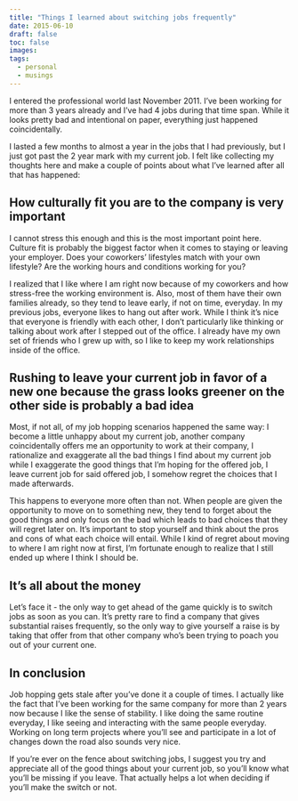 ```yaml
---
title: "Things I learned about switching jobs frequently"
date: 2015-06-10
draft: false
toc: false
images:
tags:
  - personal
  - musings
---
```


I entered the professional world last November 2011. I’ve been working for more than 3 years already and I’ve had 4 jobs during that time span. While it looks pretty bad and intentional on paper, everything just happened coincidentally.

I lasted a few months to almost a year in the jobs that I had previously, but I just got past the 2 year mark with my current job. I felt like collecting my thoughts here and make a couple of points about what I’ve learned after all that has happened:

## How culturally fit you are to the company is very important

I cannot stress this enough and this is the most important point here. Culture fit is probably the biggest factor when it comes to staying or leaving your employer. Does your coworkers’ lifestyles match with your own lifestyle? Are the working hours and conditions working for you?

I realized that I like where I am right now because of my coworkers and how stress-free the working environment is. Also, most of them have their own families already, so they tend to leave early, if not on time, everyday. In my previous jobs, everyone likes to hang out after work. While I think it’s nice that everyone is friendly with each other, I don’t particularly like thinking or talking about work after I stepped out of the office. I already have my own set of friends who I grew up with, so I like to keep my work relationships inside of the office.

## Rushing to leave your current job in favor of a new one because the grass looks greener on the other side is probably a bad idea

Most, if not all, of my job hopping scenarios happened the same way: I become a little unhappy about my current job, another company coincidentally offers me an opportunity to work at their company, I rationalize and exaggerate all the bad things I find about my current job while I exaggerate the good things that I’m hoping for the offered job, I leave current job for said offered job, I somehow regret the choices that I made afterwards.

This happens to everyone more often than not. When people are given the opportunity to move on to something new, they tend to forget about the good things and only focus on the bad which leads to bad choices that they will regret later on. It’s important to stop yourself and think about the pros and cons of what each choice will entail. While I kind of regret about moving to where I am right now at first, I’m fortunate enough to realize that I still ended up where I think I should be.

## It’s all about the money

Let’s face it - the only way to get ahead of the game quickly is to switch jobs as soon as you can. It’s pretty rare to find a company that gives substantial raises frequently, so the only way to give yourself a raise is by taking that offer from that other company who’s been trying to poach you out of your current one.

## In conclusion

Job hopping gets stale after you’ve done it a couple of times. I actually like the fact that I’ve been working for the same company for more than 2 years now because I like the sense of stability. I like doing the same routine everyday, I like seeing and interacting with the same people everyday. Working on long term projects where you’ll see and participate in a lot of changes down the road also sounds very nice.

If you’re ever on the fence about switching jobs, I suggest you try and appreciate all of the good things about your current job, so you’ll know what you’ll be missing if you leave. That actually helps a lot when deciding if you’ll make the switch or not.
